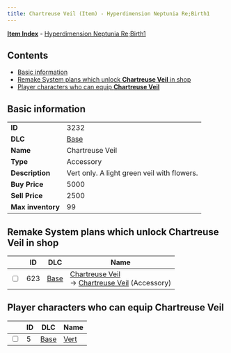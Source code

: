 ```yaml
---
title: Chartreuse Veil (Item) - Hyperdimension Neptunia Re;Birth1
---
```


[**Item Index**](/neptunia/rb1/item/index.html) - [Hyperdimension Neptunia Re;Birth1](/neptunia/rb1)

## Contents

- [Basic information](#basic-information)
- [Remake System plans which unlock **Chartreuse Veil** in shop](#remake-system-plans-which-unlock-chartreuse-veil-in-shop)
- [Player characters who can equip **Chartreuse Veil**](#player-characters-who-can-equip-chartreuse-veil)

## Basic information

|   |   |
| -- | -- |
| **ID** | 3232 |
| **DLC** | [Base](/neptunia/rb1/dlc/1-base.html) |
| **Name** | Chartreuse Veil |
| **Type** | Accessory |
| **Description** | Vert only. A light green veil with flowers. |
| **Buy Price** | 5000 |
| **Sell Price** | 2500 |
| **Max inventory** | 99 |


## Remake System plans which unlock **Chartreuse Veil** in shop

|    | ID | DLC | Name |
| -- | -- | --- | ---- |
| <input type="checkbox" id="rb1-remake-1-623" class="trackbox" /> | 623 | [Base](/neptunia/rb1/dlc/1-base.html) | [Chartreuse Veil](/neptunia/rb1/remake/1-623-chartreuse-veil.html)<br /> → [Chartreuse Veil](/neptunia/rb1/item/1-3232-chartreuse-veil.html) (Accessory) |


## Player characters who can equip **Chartreuse Veil**

|    | ID | DLC | Name |
| -- | -- | --- | ---- |
| <input type="checkbox" id="rb1-player-1-5" class="trackbox" /> | 5 | [Base](/neptunia/rb1/dlc/1-base.html) | [Vert](/neptunia/rb1/player/1-5-vert.html) |
